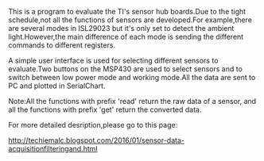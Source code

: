 This is a program to evaluate the TI's sensor hub boards.Due to the tight
schedule,not all the functions of sensors are developed.For example,there
are several modes in ISL29023 but it's only set to detect the ambient
light.However,the main difference of each mode is sending the different 
commands to different registers.
  
A simple user interface is used for selecting different sensors to
evaluate.Two buttons on the MSP430 are used to select sensors and to switch
between low power mode and working mode.All the data are sent to PC and
plotted in SerialChart.
  
Note:All the functions with prefix 'read' return the raw data of a sensor,
and all the functions with prefix 'get' return the converted data.

For more detailed desription,please go to this page:

 http://techiemalc.blogspot.com/2016/01/sensor-data-acquisitionfilteringand.html
